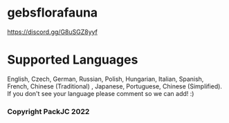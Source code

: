 # gebsflorafauna
https://discord.gg/G8uSGZ8yyf

# Supported Languages
English, Czech, German, Russian, Polish, Hungarian, Italian, Spanish, French, Chinese (Traditional) , Japanese, Portuguese, Chinese (Simplified). If you don't see your language please comment so we can add! :)


### Copyright PackJC 2022
